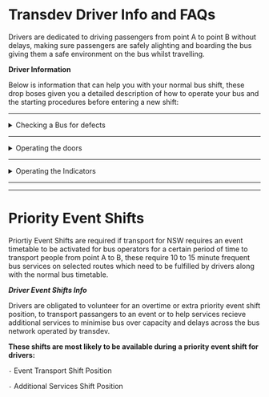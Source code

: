 # Transdev Driver Info and FAQs

Drivers are dedicated to driving passengers from point A to point B without delays, making sure passengers are safely alighting and boarding the bus giving them a safe environment on the bus whilst travelling. 

**Driver Information**

Below is information that can help you with your normal bus shift, these drop boses given you a detailed description of how to operate your bus and the starting procedures before entering a new shift:

----------------

<details>
<summary>Checking a Bus for defects</summary>
<br>
Checking a bus for defects is important to give passengers a feeling that they are safe on the bus and that it is operational, checking for defects can be anything for faulty bus stop buttons and passenger bus doors. 

Drivers should first check the exterior of the bus: 
- Checking the indicators
- Checking the doors work
- Checking around the buses exterior frame for damages
- Checking that the bus is clean on the inside
</details>

----------------

<details>
<summary>Operating the doors</summary>
<br>
The doors can be operated by checking your driver dash or the driver control panel on the driver cab roof, the doors are labelled as doors and are also labelled as rear and front to help you with the door controls.

Drivers should check if the doors and closed before continuing to drive to the next stop or destination.
</details>


----------------

<details>
<summary>Operating the Indicators</summary>
<br>
The indicators are important when alighting and boarding passangers, the left indicator must be turned on when pulling to a bus stop and right to allow commuters to stop and allow you to exit the bus stop.

***Keybinds:***
 
`X` for Hazards
 
`Z` for Left
 
`C` for Right
</details>

----------------
----------------
# Priority Event Shifts

Priortiy Event Shifts are required if transport for NSW requires an event timetable to be activated for bus operators for a certain period of time to transport people from point A to B, these require 10 to 15 minute frequent bus services on selected routes which need to be fulfilled by drivers along with the normal bus timetable.

***Driver Event Shifts Info***

Drivers are obligated to volunteer for an overtime or extra priority event shift position, to transport passangers to an event or to help services recieve additional services to minimise bus over capacity and delays across the bus network operated by transdev.

**These shifts are most likely to be available during a priority event shift for drivers:**

`-` Event Transport Shift Position

`-` Additional Services Shift Position
